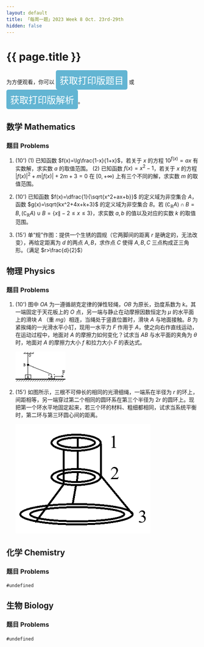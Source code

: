 ```yaml
---
layout: default
title: 「每周一题」2023 Week 8 Oct. 23rd-29th
hidden: false
---
```


# {{ page.title }}

为方便观看，你可以
<button onclick="alert('题目还没写完呢，别急！')" style="background-color:#63B5D3; color:#ffffff; font-size:24px; border-radius:5px; border:0px solid; padding:8px 10px">获取打印版题目</button> 或
<button onclick="alert('答案解析还没公布呢，别急！')" style="background-color:#63B5D3; color:#ffffff; font-size:24px; border-radius:5px; border:0px solid; padding:8px 10px">获取打印版解析</button>。

## 数学 Mathematics

### 题目 Problems

1. (10')
   (1) 已知函数 $f(x)=\lg\frac{1-x}{1+x}$，若关于 $x$ 的方程 $10^{f(x)}=ax$ 有实数解，求实数 $a$ 的取值范围。
   (2) 已知函数 $f(x)=x^2-1$，若关于 $x$ 的方程 $|f(x)|^2+m|f(x)|+2m+3=0$ 在 $[0,+\infty)$ 上有三个不同的解，求实数 $m$ 的取值范围。

2. (10') 已知函数 $f(x)=\dfrac{1}{\sqrt{x^2+ax+b}}$ 的定义域为非空集合 $A$，函数 $g(x)=\sqrt{kx^2+4x+k+3}$ 的定义域为非空集合 $B$。若 $(\complement_\mathbb{R}A)\cap B=B,(\complement_\mathbb{R}A)\cup B=\lbrace x\|-2\le x\le 3\rbrace$，求实数 $a,b$ 的值以及对应的实数 $k$ 的取值范围。
   
3. (15') 单“规”作图：提供一个生锈的圆规（它两脚间的距离 $r$ 是确定的，无法改变），再给定距离为 $d$ 的两点 $A,B$，求作点 $C$ 使得 $A,B,C$ 三点构成正三角形。（满足 $r>\frac{d}{2}$）

## 物理 Physics

### 题目 Problems

1. (10') 图中 $OA$ 为一遵循胡克定律的弹性轻绳，$OB$ 为原长，劲度系数为 $k$。其一端固定于天花板上的 $O$ 点，另一端与静止在动摩擦因数恒定为 $\mu$ 的水平面上的滑块 $A$ （重 $mg$）相连，当绳处于竖直位置时，滑块 $A$ 与地面接触。$B$ 为紧挨绳的一光滑水平小钉，现用一水平力 $F$ 作用于 $A$，使之向右作直线运动，在运动过程中，地面对 $A$ 的摩擦力如何变化？试求当 $AB$ 与水平面的夹角为 $\theta$ 时，地面对 $A$ 的摩擦力大小 $f$ 和拉力大小 $F$ 的表达式。

   ![图 1](./img/wad_2023_w8_phy_pic1.png)

2. (15') 如图所示，三根不可伸长的相同的光滑细绳，一端系在半径为 $r$ 的环上，间距相等，另一端穿过第二个相同的圆环系在第三个半径为 $2r$ 的圆环上。现把第一个环水平地固定起来，若三个环的材料、粗细都相同，试求当系统平衡时，第二环与第三环圆心间的距离。

   ![图 2](./img/wad_2023_w8_phy_pic2.png)

## 化学 Chemistry

### 题目 Problems

`#undefined`

## 生物 Biology

### 题目 Problems

`#undefined`